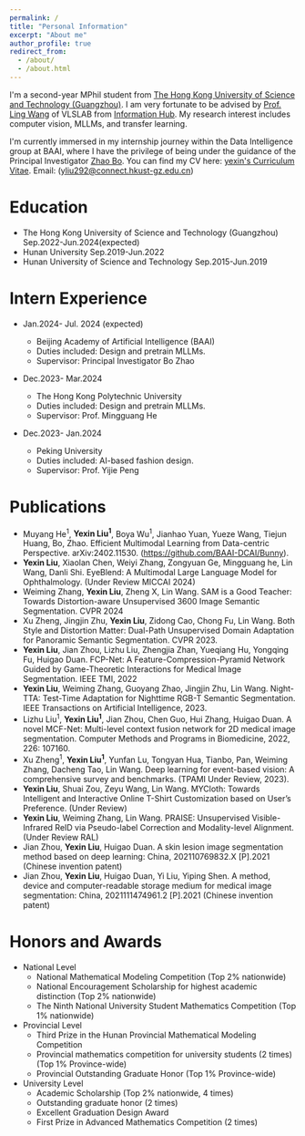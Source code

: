 ```yaml
---
permalink: /
title: "Personal Information"
excerpt: "About me"
author_profile: true
redirect_from: 
  - /about/
  - /about.html
---
```

I'm a second-year MPhil student from [The Hong Kong University of Science and Technology (Guangzhou)](https://www.hkust-gz.edu.cn/). I am very fortunate to be advised by [Prof. Ling Wang](https://scholar.google.com/citations?user=SReb2csAAAAJ&hl=en) of VLSLAB from [Information Hub]([https://cs.pku.edu.cn/](https://www.hkust-gz.edu.cn/)). My research interest includes computer vision, MLLMs, and transfer learning. 

I'm currently immersed in my internship journey within the Data Intelligence group at BAAI, where I have the privilege of being under the guidance of the Principal Investigator [Zhao Bo](https://www.bozhao.me/).
You can find my CV here: [yexin's Curriculum Vitae](../assets/Resume.pdf). Email: (yliu292@connect.hkust-gz.edu.cn)

Education
======
* The Hong Kong University of Science and Technology (Guangzhou) Sep.2022-Jun.2024(expected)
* Hunan University Sep.2019-Jun.2022
* Hunan University of Science and Technology Sep.2015-Jun.2019


Intern Experience
======
* Jan.2024- Jul. 2024 (expected)
  * Beijing Academy of Artificial Intelligence (BAAI)
  * Duties included: Design and pretrain MLLMs.
  * Supervisor: Principal Investigator Bo Zhao

* Dec.2023- Mar.2024
  * The Hong Kong Polytechnic University
  * Duties included: Design and pretrain MLLMs.
  * Supervisor: Prof. Mingguang He
* Dec.2023- Jan.2024
    * Peking University
    * Duties included: AI-based fashion design.
    * Supervisor: Prof. Yijie Peng

Publications
======
* Muyang He<sup>1</sup>, **Yexin Liu<sup>1</sup>**, Boya Wu<sup>1</sup>, Jianhao Yuan, Yueze Wang, Tiejun Huang, Bo, Zhao. Efficient Multimodal Learning from Data-centric Perspective. arXiv:2402.11530. (https://github.com/BAAI-DCAI/Bunny).
* **Yexin Liu**, Xiaolan Chen, Weiyi Zhang, Zongyuan Ge, Mingguang he, Lin Wang, Danli Shi. EyeBlend: A Multimodal Large Language Model for Ophthalmology. (Under Review MICCAI 2024)
* Weiming Zhang, **Yexin Liu**, Zheng X, Lin Wang. SAM is a Good Teacher: Towards Distortion-aware Unsupervised 3600 Image Semantic Segmentation. CVPR 2024
* Xu Zheng, Jingjin Zhu, **Yexin Liu**, Zidong Cao, Chong Fu, Lin Wang. Both Style and Distortion Matter: Dual-Path Unsupervised Domain Adaptation for Panoramic Semantic Segmentation. CVPR 2023.
* **Yexin Liu**, Jian Zhou, Lizhu Liu, Zhengjia Zhan, Yueqiang Hu, Yongqing Fu, Huigao Duan. FCP-Net: A Feature-Compression-Pyramid Network Guided by Game-Theoretic Interactions for Medical Image Segmentation. IEEE TMI, 2022 
* **Yexin Liu**, Weiming Zhang, Guoyang Zhao, Jingjin Zhu, Lin Wang. Night-TTA: Test-Time Adaptation for Nighttime RGB-T Semantic Segmentation.  IEEE Transactions on Artificial Intelligence, 2023.
* Lizhu Liu<sup>1</sup>, **Yexin Liu<sup>1</sup>**, Jian Zhou, Chen Guo, Hui Zhang, Huigao Duan. A novel MCF-Net: Multi-level context fusion network for 2D medical image segmentation. Computer Methods and Programs in Biomedicine, 2022, 226: 107160.
* Xu Zheng<sup>1</sup>, **Yexin Liu<sup>1</sup>**, Yunfan Lu, Tongyan Hua, Tianbo, Pan, Weiming Zhang, Dacheng Tao, Lin Wang. Deep learning for event-based vision: A comprehensive survey and benchmarks. (TPAMI Under Review, 2023).
* **Yexin Liu**, Shuai Zou, Zeyu Wang, Lin Wang. MYCloth: Towards Intelligent and Interactive Online T-Shirt Customization based on User’s Preference. (Under Review)
* **Yexin Liu**, Weiming Zhang, Lin Wang. PRAISE: Unsupervised Visible-Infrared ReID via Pseudo-label Correction and Modality-level Alignment. (Under Review RAL)
* Jian Zhou, **Yexin Liu**, Huigao Duan. A skin lesion image segmentation method based on deep learning: China, 202110769832.X [P].2021 (Chinese invention patent)
* Jian Zhou, **Yexin Liu**, Huigao Duan, Yi Liu, Yiping Shen. A method, device and computer-readable storage medium for medical image segmentation: China, 2021111474961.2 [P].2021 (Chinese invention patent)

  
Honors and Awards
======
* National Level
  * National Mathematical Modeling Competition (Top 2% nationwide)                          
  * National Encouragement Scholarship for highest academic distinction (Top 2% nationwide)              
  * The Ninth National University Student Mathematics Competition (Top 1% nationwide)                 
* Provincial Level
  * Third Prize in the Hunan Provincial Mathematical Modeling Competition                               
  * Provincial mathematics competition for university students (2 times) (Top 1% Province-wide)         
  * Provincial Outstanding Graduate Honor (Top 1% Province-wide)                               
* University Level
  * Academic Scholarship (Top 2% nationwide, 4 times)                                
  * Outstanding graduate honor (2 times)                                               
  * Excellent Graduation Design Award                                     
  * First Prize in Advanced Mathematics Competition (2 times)                                  
